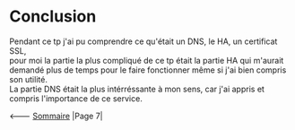 # Conclusion



Pendant ce tp j'ai pu comprendre ce qu'était un DNS, le HA, un certificat SSL,  
pour moi la partie la plus compliqué de ce tp était la partie HA qui m'aurait demandé plus de temps pour le faire fonctionner même si j'ai bien compris son utilité.  
La partie DNS était la plus intérréssante à mon sens, car j'ai appris et compris l'importance de ce service.  

<--- [Sommaire](ServiceWeb.md) |Page 7|